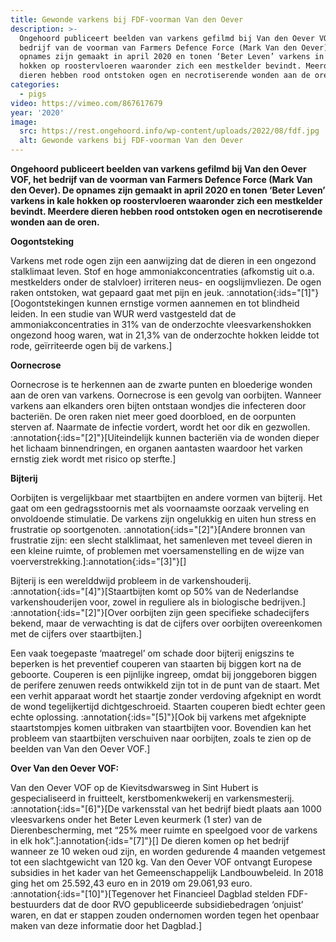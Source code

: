 ```yaml
---
title: Gewonde varkens bij FDF-voorman Van den Oever
description: >-
  Ongehoord publiceert beelden van varkens gefilmd bij Van den Oever VOF, het
  bedrijf van de voorman van Farmers Defence Force (Mark Van den Oever). De
  opnames zijn gemaakt in april 2020 en tonen ‘Beter Leven’ varkens in kale
  hokken op roostervloeren waaronder zich een mestkelder bevindt. Meerdere
  dieren hebben rood ontstoken ogen en necrotiserende wonden aan de oren.
categories:
  - pigs
video: https://vimeo.com/867617679
year: '2020'
image:
  src: https://rest.ongehoord.info/wp-content/uploads/2022/08/fdf.jpg
  alt: Gewonde varkens bij FDF-voorman Van den Oever
---
```


**Ongehoord publiceert beelden van varkens gefilmd bij Van den Oever VOF, het bedrijf van de voorman van Farmers Defence Force (Mark Van den Oever). De opnames zijn gemaakt in april 2020 en tonen ‘Beter Leven’ varkens in kale hokken op roostervloeren waaronder zich een mestkelder bevindt. Meerdere dieren hebben rood ontstoken ogen en necrotiserende wonden aan de oren.**

**Oogontsteking**

Varkens met rode ogen zijn een aanwijzing dat de dieren in een ongezond stalklimaat leven. Stof en hoge ammoniakconcentraties (afkomstig uit o.a. mestkelders onder de stalvloer) irriteren neus- en oogslijmvliezen. De ogen raken ontstoken, wat gepaard gaat met pijn en jeuk. :annotation{:ids="[1]"}[Oogontstekingen kunnen ernstige vormen aannemen en tot blindheid leiden. In een studie van WUR werd vastgesteld dat de ammoniakconcentraties in 31% van de onderzochte vleesvarkenshokken ongezond hoog waren, wat in 21,3% van de onderzochte hokken leidde tot rode, geïrriteerde ogen bij de varkens.]

**Oornecrose**

Oornecrose is te herkennen aan de zwarte punten en bloederige wonden aan de oren van varkens. Oornecrose is een gevolg van oorbijten. Wanneer varkens aan elkanders oren bijten ontstaan wondjes die infecteren door bacteriën. De oren raken niet meer goed doorbloed, en de oorpunten sterven af. Naarmate de infectie vordert, wordt het oor dik en gezwollen. :annotation{:ids="[2]"}[Uiteindelijk kunnen bacteriën via de wonden dieper het lichaam binnendringen, en organen aantasten waardoor het varken ernstig ziek wordt met risico op sterfte.]

**Bijterij**

Oorbijten is vergelijkbaar met staartbijten en andere vormen van bijterij. Het gaat om een gedragsstoornis met als voornaamste oorzaak verveling en onvoldoende stimulatie. De varkens zijn ongelukkig en uiten hun stress en frustratie op soortgenoten. :annotation{:ids="[2]"}[Andere bronnen van frustratie zijn: een slecht stalklimaat, het samenleven met teveel dieren in een kleine ruimte, of problemen met voersamenstelling en de wijze van voerverstrekking.]:annotation{:ids="[3]"}[]

Bijterij is een werelddwijd probleem in de varkenshouderij. :annotation{:ids="[4]"}[Staartbijten komt op 50% van de Nederlandse varkenshouderijen voor, zowel in reguliere als in biologische bedrijven.] :annotation{:ids="[2]"}[Over oorbijten zijn geen specifieke schadecijfers bekend, maar de verwachting is dat de cijfers over oorbijten overeenkomen met de cijfers over staartbijten.]

Een vaak toegepaste ‘maatregel’ om schade door bijterij enigszins te beperken is het preventief couperen van staarten bij biggen kort na de geboorte. Couperen is een pijnlijke ingreep, omdat bij jonggeboren biggen de perifere zenuwen reeds ontwikkeld zijn tot in de punt van de staart. Met een verhit apparaat wordt het staartje zonder verdoving afgeknipt en wordt de wond tegelijkertijd dichtgeschroeid. Staarten couperen biedt echter geen echte oplossing. :annotation{:ids="[5]"}[Ook bij varkens met afgeknipte staartstompjes komen uitbraken van staartbijten voor. Bovendien kan het probleem van staartbijten verschuiven naar oorbijten, zoals te zien op de beelden van Van den Oever VOF.]

**Over Van den Oever VOF:**

Van den Oever VOF op de Kievitsdwarsweg in Sint Hubert is gespecialiseerd in fruitteelt, kerstbomenkwekerij en varkensmesterij. :annotation{:ids="[6]"}[De varkensstal van het bedrijf biedt plaats aan 1000 vleesvarkens onder het Beter Leven keurmerk (1 ster) van de Dierenbescherming, met “25% meer ruimte en speelgoed voor de varkens in elk hok”.]:annotation{:ids="[7]"}[] De dieren komen op het bedrijf wanneer ze 10 weken oud zijn, en worden gedurende 4 maanden vetgemest tot een slachtgewicht van 120 kg. Van den Oever VOF ontvangt Europese subsidies in het kader van het Gemeenschappelijk Landbouwbeleid. In 2018 ging het om 25.592,43 euro en in 2019 om 29.061,93 euro. :annotation{:ids="[10]"}[Tegenover het Financieel Dagblad stelden FDF-bestuurders dat de door RVO gepubliceerde subsidiebedragen ‘onjuist’ waren, en dat er stappen zouden ondernomen worden tegen het openbaar maken van deze informatie door het Dagblad.]
